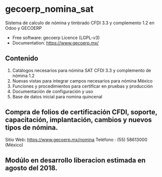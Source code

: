 # gecoerp_nomina_sat
Sistema de calculo de nómina y timbrado CFDI 3.3 y complemento 1.2 en Odoo y GECOERP

* Free software: gecoerp Licence (LGPL-v3)
* Documentation: https://www.gecoerp.mx/

## Contenido
1. Catálogos necesarios para nómina SAT CFDI 3.3 y complemento de nómina 1.2
2. Nuevas vistas para integrar campos necesarios para nómina México
3. Funciones y procedimientos para certificar en pruebas y producción
4. Documentación de configuración y uso
5. Base de datos inicial para nomina quincenal

## Compra de folios de certificación CFDI, soporte, capacitación, implantación, cambios y nuevos tipos de nómina.
Sitio Web: https://www.gecoerp.mx/nomina
Teléfono : (55) 58613000 (México)

## Modúlo en desarrollo liberacion estimada en agosto del 2018.
